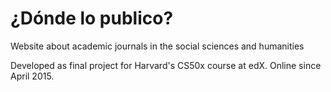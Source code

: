 # ¿Dónde lo publico?
Website about academic journals in the social sciences and humanities

Developed as final project for Harvard's CS50x course at edX.
Online since April 2015.

